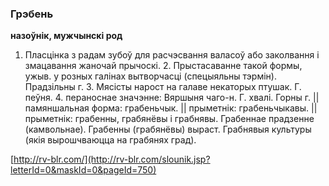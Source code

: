 ### Грэбень
**назоўнік, мужчынскі род**

1. Пласцінка з радам зубоў для расчэсвання валасоў або заколвання і змацавання жаночай прычоскі. 2. Прыстасаванне такой формы, ужыв. у розных галінах вытворчасці (спецыяльны тэрмін). Прадзільны г. 3. Мясісты нарост на галаве некаторых птушак. Г. пеўня. 4. пераноснае значэнне: Вяршыня чаго-н. Г. хвалі. Горны г. || памяншальная форма: грабеньчык. || прыметнік: грабеньчыкавы. || прыметнік: грабенны, грабянёвы і грабнявы. Грабеннае прадзенне (камвольнае). Грабенны (грабянёвы) выраст. Грабнявыя культуры (якія вырошчваюцца на грабянях град).

<a rel="author">[http://rv-blr.com/](http://rv-blr.com/slounik.jsp?letterId=0&maskId=0&pageId=750)</a>
